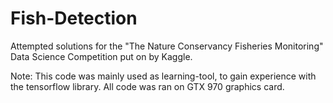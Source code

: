 # Fish-Detection

Attempted solutions for the "The Nature Conservancy Fisheries Monitoring" Data Science Competition put on by Kaggle.

Note: This code was mainly used as learning-tool, to gain experience with the tensorflow library. 
All code was ran on GTX 970 graphics card. 
